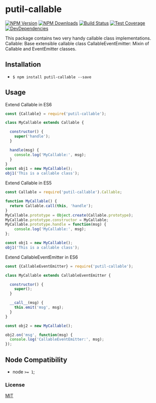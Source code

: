 # putil-callable

[![NPM Version][npm-image]][npm-url]
[![NPM Downloads][downloads-image]][downloads-url]
[![Build Status][travis-image]][travis-url]
[![Test Coverage][coveralls-image]][coveralls-url]
[![DevDependencies][devdependencies-image]][devdependencies-url]

This package contains two very handy callable class implementations.
Callable: Base extensible callable class
CallableEventEmitter: Mixin of Callable and EventEmitter classes. 

## Installation

  - `$ npm install putil-callable --save`

## Usage

Extend Callable in ES6
```javascript
const {Callable} = require('putil-callable');

class MyCallable extends Callable {

  constructor() {
    super('handle');
  }

  handle(msg) {
    console.log('MyCallable:', msg);
  }
}
const obj1 = new MyCallable();
obj1('This is a callable class');
```
Extend Callable in ES5
```javascript
const Callable = require('putil-callable').Callable;

function MyCallable() {  
  return Callable.call(this, 'handle');  
}
MyCallable.prototype = Object.create(Callable.prototype);
MyCallable.prototype.constructor = MyCallable;
MyCallable.prototype.handle = function(msg) {
    console.log('MyCallable:', msg);
};

const obj1 = new MyCallable();
obj1('This is a callable class');
```

Extend CallableEventEmitter in ES6
```js
const {CallableEventEmitter} = require('putil-callable');

class MyCallable extends CallableEventEmitter {

  constructor() {
    super();
  }

  __call__(msg) {
    this.emit('msg', msg);
  }
}

const obj2 = new MyCallable();

obj2.on('msg', function(msg) {
  console.log('CallableEventEmitter:', msg);
});

```

## Node Compatibility

  - node `>= 1`;
  
### License
[MIT](LICENSE)

[npm-image]: https://img.shields.io/npm/v/putil-callable.svg
[npm-url]: https://npmjs.org/package/putil-callable
[travis-image]: https://img.shields.io/travis/panates/putil-callable/master.svg
[travis-url]: https://travis-ci.org/panates/putil-callable
[coveralls-image]: https://img.shields.io/coveralls/panates/putil-callable/master.svg
[coveralls-url]: https://coveralls.io/r/panates/putil-callable
[downloads-image]: https://img.shields.io/npm/dm/putil-callable.svg
[downloads-url]: https://npmjs.org/package/putil-callable
[devdependencies-image]: https://david-dm.org/panates/putil-callable/dev-status.svg
[devdependencies-url]:https://david-dm.org/panates/putil-callable?type=dev
